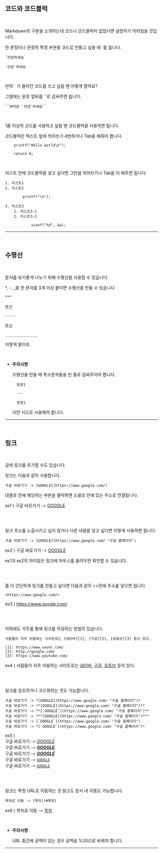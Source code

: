 ## 코드와 코드블럭

</br>

Markdown의 구문을 소개하는데 코드나 코드블럭이 없었다면 설명하기 어려웠을 것입니다.

한 문장이나 문장의 특정 부분을 코드로 만들고 싶을 때 `를 씁니다.

    `안녕하세요`

    `안녕`하세요

</br>

만약 ` 가 들어간 코드를 쓰고 싶을 땐 어떻게 할까요?

그럴때는 문장 앞뒤를 ``로 감싸주면 됩니다.

    ``여러분 `안녕`하세요``

</br>

1줄 이상의 코드를 사용하고 싶을 땐 코드블럭을 사용하면 됩니다.

코드블럭은 텍스트 앞에 띄어쓰기 4번하거나 Tab을 해줘야 합니다.

        printf("Hello world\n");  

        return 0;

</br>

리스트 안에 코드블럭을 넣고 싶다면 그만큼 띄어쓰기나 Tab을 더 해주면 됩니다.

    1. 리스트1
    2. 리스트2  

            printf("\n"); 

    3. 리스트3
        1. 리스트3-1
        2. 리스트3-2

                scanf("%d", &a);

---

</br>

## 수평선

</br>

문서를 보기좋게 나누기 위해 수평선을 사용할 수 있습니다.

*, -, _중 한 문자를 3개 이상 붙이면 수평선을 만들 수 있습니다

    ***

또는

    -----

또는

    _______________

이렇게 말이죠.

</br>

* **주의사항**

    수평선을 만들 때 특수문자들을 빈 줄로 감싸주어야 합니다.

        문장1

        ---

        문장2

    이런 식으로 사용해야 합니다.

---

</br>

## 링크

</br>

글에 링크를 추가할 수도 있습니다.

링크는 다음과 같이 사용합니다.

    구글 바로가기 -> [GOOGLE](https://www.google.com/)

대괄호 안에 해당하는 부분을 클릭하면 소괄호 안에 있는 주소로 연결됩니다.

ex1 ) 구글 바로가기 -> [GOOGLE](https://www.google.com/)

</br></br>

링크 주소를 노출시키고 싶지 않거나 다른 내용을 넣고 싶다면 이렇게 사용하면 됩니다.

    구글 바로가기 -> [GOOGLE](https://www.google.com/ "구글 홈페이지")

ex2 ) 구글 바로가기 -> [GOOGLE](https://www.google.com/ "구글 홈페이지")

ex1과 ex2의 차이점은 링크에 마우스를 올려두면 확인할 수 있습니다.

</br></br>

좀 더 간단하게 링크를 만들고 싶다면 다음과 같이 <>안에 주소를 넣으면 됩니다.

    <https://www.google.com/>

ex3 ) <https://www.google.com/>

</br></br>

이외에도 각주를 통해 링크를 작성하는 방법이 있습니다.

    사람들이 자주 이용하는 사이트로는 [네이버][1], [구글][2], [유튜브][3] 등이 있다.

    [1]: https://www.naver.com/  
    [2]: http://google.com/  
    [3]: https://www.youtube.com/  

ex4 ) 사람들이 자주 이용하는 사이트로는 [네이버][1], [구글][2], [유튜브][3] 등이 있다.  

[1]: https://www.naver.com/
[2]: http://google.com/  
[3]: https://www.youtube.com/  

</br></br>

링크를 강조하거나 코드화하는 것도 가능합니다.

    구글 바로가기 -> *[GOOGLE](https://www.google.com/ "구글 홈페이지")*  
    구글 바로가기 -> **[GOOGLE](https://www.google.com/ "구글 홈페이지")**  
    구글 바로가기 -> **[`GOOGLE`](https://www.google.com/ "구글 홈페이지")**  
    구글 바로가기 -> ***[GOOGLE](https://www.google.com/ "구글 홈페이지")***  
    구글 바로가기 -> [`GOOGLE`](https://www.google.com/ "구글 홈페이지")  
    구글 바로가기 -> *[`GOOGLE`](https://www.google.com/ "구글 홈페이지")*  

ex5 )  
구글 바로가기 -> *[GOOGLE](https://www.google.com/ "구글 홈페이지")*  
구글 바로가기 -> **[GOOGLE](https://www.google.com/ "구글 홈페이지")**  
구글 바로가기 -> ***[GOOGLE](https://www.google.com/ "구글 홈페이지")***  
구글 바로가기 -> [`GOOGLE`](https://www.google.com/ "구글 홈페이지")  
구글 바로가기 -> *[`GOOGLE`](https://www.google.com/ "구글 홈페이지")*  

</br></br>

링크는 특정 URL로 이동하는 것 말고도 문서 내 이동도 가능합니다.

    목차로 이동 -> [목차](#목차)  

ex6 ) 목차로 이동 -> [목차](#목차)  

</br>

* **주의사항**

    URL 중간에 공백이 있는 경우 공백을 %20으로 바꿔야 합니다.

---

</br>